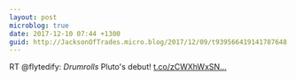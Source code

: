 ```yaml
---
layout: post
microblog: true
date: 2017-12-10 07:44 +1300
guid: http://JacksonOfTrades.micro.blog/2017/12/09/t939566419141787648.html
---
```

RT @flytedify: *Drumrolls* Pluto's debut! [t.co/zCWXhWxSN...](https://t.co/zCWXhWxSNB)
